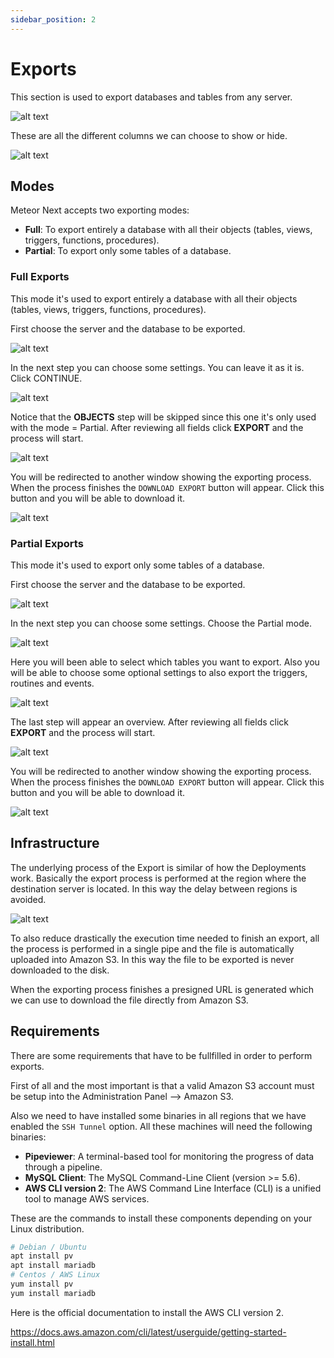 ```yaml
---
sidebar_position: 2
---
```


# Exports

This section is used to export databases and tables from any server.

![alt text](../../../assets/utils/exports/utils-exports.png "Exports - List")

These are all the different columns we can choose to show or hide.

![alt text](../../../assets/utils/exports/utils-exports-filter.png "Exports - Filter")

## Modes

Meteor Next accepts two exporting modes:

- **Full**: To export entirely a database with all their objects (tables, views, triggers, functions, procedures).
- **Partial**: To export only some tables of a database.

### Full Exports

This mode it's used to export entirely a database with all their objects (tables, views, triggers, functions, procedures).

First choose the server and the database to be exported.

![alt text](../../../assets/utils/exports/utils-exports-source.png "Exports - Source")

In the next step you can choose some settings. You can leave it as it is. Click CONTINUE.

![alt text](../../../assets/utils/exports/utils-exports-full-setup.png "Exports - Setup")

Notice that the **OBJECTS** step will be skipped since this one it's only used with the mode = Partial. After reviewing all fields click **EXPORT** and the process will start.

![alt text](../../../assets/utils/exports/utils-exports-full-overview.png "Exports - Overview")

You will be redirected to another window showing the exporting process. When the process finishes the `DOWNLOAD EXPORT` button will appear. Click this button and you will be able to download it.

![alt text](../../../assets/utils/exports/utils-exports-full-information.png "Exports - Information")

### Partial Exports

This mode it's used to export only some tables of a database.

First choose the server and the database to be exported.

![alt text](../../../assets/utils/exports/utils-exports-source.png "Exports - Source")

In the next step you can choose some settings. Choose the Partial mode.

![alt text](../../../assets/utils/exports/utils-exports-partial-setup.png "Exports - Setup")

Here you will been able to select which tables you want to export. Also you will be able to choose some optional settings to also export the triggers, routines and events. 

![alt text](../../../assets/utils/exports/utils-exports-partial-objects.png "Exports - Objects")

The last step will appear an overview. After reviewing all fields click **EXPORT** and the process will start.

![alt text](../../../assets/utils/exports/utils-exports-partial-overview.png "Exports - Overview")

You will be redirected to another window showing the exporting process. When the process finishes the `DOWNLOAD EXPORT` button will appear. Click this button and you will be able to download it.

![alt text](../../../assets/utils/exports/utils-exports-partial-information.png "Exports - Information")

## Infrastructure

The underlying process of the Export is similar of how the Deployments work. Basically the export process is performed at the region where the destination server is located. In this way the delay between regions is avoided.

![alt text](../../../assets/deployments/architecture-complex.png "Architecture - Cross Region")

To also reduce drastically the execution time needed to finish an export, all the process is performed in a single pipe and the file is automatically uploaded into Amazon S3. In this way the file to be exported is never downloaded to the disk.

When the exporting process finishes a presigned URL is generated which we can use to download the file directly from Amazon S3.

## Requirements

There are some requirements that have to be fullfilled in order to perform exports.

First of all and the most important is that a valid Amazon S3 account must be setup into the Administration Panel --> Amazon S3.

Also we need to have installed some binaries in all regions that we have enabled the `SSH Tunnel` option. All these machines will need the following binaries:

- **Pipeviewer**: A terminal-based tool for monitoring the progress of data through a pipeline.
- **MySQL Client**: The MySQL Command-Line Client (version >= 5.6).
- **AWS CLI version 2**: The AWS Command Line Interface (CLI) is a unified tool to manage AWS services. 

These are the commands to install these components depending on your Linux distribution.

```bash
# Debian / Ubuntu
apt install pv
apt install mariadb
# Centos / AWS Linux
yum install pv
yum install mariadb
```

Here is the official documentation to install the AWS CLI version 2.

https://docs.aws.amazon.com/cli/latest/userguide/getting-started-install.html